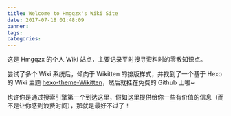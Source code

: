 ```yaml
---
title: Welcome to Hmgqzx's Wiki Site
date: 2017-07-18 01:48:09
banner:
tags:
categories:
---
```


这是 Hmgqzx 的个人 Wiki 站点，主要记录平时搜寻资料时的零散知识点。

尝试了多个 Wiki 系统后，倾向于 Wikitten 的排版样式，并找到了一个基于 Hexo 的 Wiki 主题 [hexo-theme-Wikitten](https://github.com/zthxxx/hexo-theme-Wikitten)，然后就挂在免费的 Github 上啦~

也许你是通过搜索引擎第一个到达这里，假如这里提供给你一些有价值的信息（而不是让你感到浪费时间），那就是最好不过了！